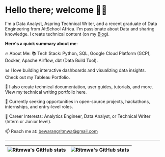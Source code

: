 # Hello there; welcome 👋🏾




I'm a Data Analyst, Aspring Technical Writer, and a recent graduate of Data Engineering from AltSchool Africa. I'm passionate about Data and sharing knowledge. I create technical content (on my [Blog](https://medium.com/@bewarangritmwa)).

**Here's a quick summary about me**:

🔥 About Me:
📚 Tech Stack: Python, SQL, Google Cloud Platform (GCP), Docker, Apache Airflow, dbt (Data Build Tool).

📊 I love building interactive dashboards and visualizing data insights. Check out my Tableau Portfolio.

📝 I also create technical documentation, user guides, tutorials, and more. View my technical writing portfolio here.

🚀 Currently seeking opportunities in open-source projects, hackathons, internships, and entry-level roles.

🎯 Career Interests: Analytics Engineer, Data Analyst, or Technical Writer (Intern or Junior level).

📫 Reach me at: bewarangritmwa@gmail.com



---

| <img align="center" src="https://github-readme-stats.vercel.app/api?username=ritnoel&show_icons=true&include_all_commits=true&hide_border=true" alt="Ritmwa's GitHub stats" /> | <img align="center" src="https://github-readme-stats.vercel.app/api/top-langs/?username=ritnoel&langs_count=8&layout=compact&hide_border=true" alt="Ritmwa's GitHub stats" /> |
| ------------- | ------------- |
